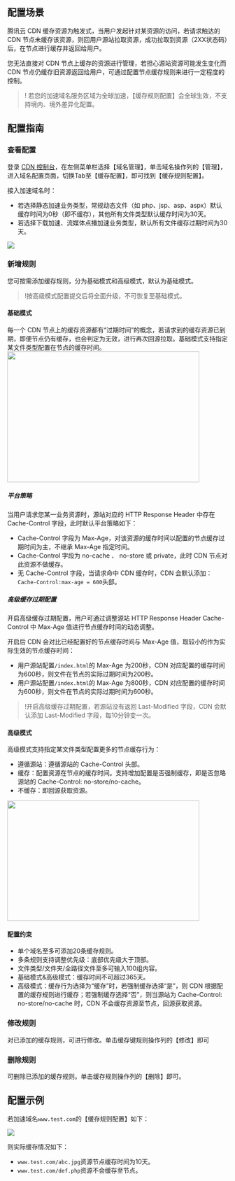 
## 配置场景

腾讯云 CDN 缓存资源为触发式，当用户发起针对某资源的访问，若请求触达的 CDN 节点未缓存该资源，则回用户源站拉取资源，成功拉取到资源（2XX状态码）后，在节点进行缓存并返回给用户。

您无法直接对 CDN 节点上缓存的资源进行管理，若担心源站资源可能发生变化而 CDN 节点仍缓存旧资源返回给用户，可通过配置节点缓存规则来进行一定程度的控制。

>! 若您的加速域名服务区域为全球加速，【缓存规则配置】会全球生效，不支持境内、境外差异化配置。

## 配置指南

### 查看配置

登录 [CDN 控制台](https://console.cloud.tencent.com/cdn)，在左侧菜单栏选择【域名管理】，单击域名操作列的【管理】，进入域名配置页面，切换Tab至【缓存配置】，即可找到【缓存规则配置】。

接入加速域名时：

- 若选择静态加速业务类型，常规动态文件（如 php、jsp、asp、aspx）默认缓存时间为0秒（即不缓存），其他所有文件类型默认缓存时间为30天。
- 若选择下载加速、流媒体点播加速业务类型，默认所有文件缓存过期时间为30天。

![](https://main.qcloudimg.com/raw/2a1b53ba28e0de9b2262048751a6aa9a.png)

### 新增规则

您可按需添加缓存规则，分为基础模式和高级模式，默认为基础模式。

>!按高级模式配置提交后将全面升级，不可恢复至基础模式。

#### 基础模式

每一个 CDN 节点上的缓存资源都有“过期时间”的概念，若请求到的缓存资源已到期，即便节点仍有缓存，也会判定为无效，进行再次回源拉取。基础模式支持指定某文件类型配置在节点的缓存时间。
<img src="https://main.qcloudimg.com/raw/5a3d0ab3635c241e3e800d80a338077e.png" height="299" width="439" />


##### 平台策略

当用户请求您某一业务资源时，源站对应的 HTTP Response Header 中存在 Cache-Control 字段，此时默认平台策略如下：

- Cache-Control 字段为 Max-Age，对该资源的缓存时间以配置的节点缓存过期时间为主，不继承 Max-Age 指定时间。
- Cache-Control 字段为 no-cache 、 no-store 或 private，此时 CDN 节点对此资源不做缓存。
- 无 Cache-Control 字段，当请求命中 CDN 缓存时，CDN 会默认添加：`Cache-Control:max-age = 600`头部。

##### 高级缓存过期配置

开启高级缓存过期配置，用户可通过调整源站 HTTP Response Header Cache-Control 中 Max-Age 值进行节点缓存时间的动态调整。

开启后 CDN 会对比已经配置好的节点缓存时间与 Max-Age 值，取较小的作为实际生效的节点缓存时间：

- 用户源站配置`/index.html`的 Max-Age 为200秒，CDN 对应配置的缓存时间为600秒，则文件在节点的实际过期时间为200秒。
- 用户源站配置`/index.html`的 Max-Age 为800秒，CDN 对应配置的缓存时间为600秒，则文件在节点的实际过期时间为600秒。

> !开启高级缓存过期配置，若源站没有返回 Last-Modified 字段，CDN 会默认添加 Last-Modified 字段，每10分钟变一次。

#### 高级模式

高级模式支持指定某文件类型配置更多的节点缓存行为：

- 遵循源站：遵循源站的 Cache-Control 头部。
- 缓存：配置资源在节点的缓存时间。支持增加配置是否强制缓存，即是否忽略源站的 Cache-Control: no-store/no-cache。
- 不缓存：即回源获取资源。

<img src="https://main.qcloudimg.com/raw/d1513ea3dd6f515462d32fba82af9099.png" height="275" width="439" />


#### 配置约束

- 单个域名至多可添加20条缓存规则。
- 多条规则支持调整优先级：底部优先级大于顶部。
- 文件类型/文件夹/全路径文件至多可输入100组内容。
- 基础模式&高级模式：缓存时间不可超过365天。
- 高级模式：缓存行为选择为“缓存”时，若强制缓存选择“是”，则 CDN 根据配置的缓存规则进行缓存；若强制缓存选择“否”，则当源站为 Cache-Control: no-store/no-cache 时，CDN 不会缓存资源至节点，回源获取资源。

### 修改规则

对已添加的缓存规则，可进行修改。单击缓存键规则操作列的【修改】即可

### 删除规则

可删除已添加的缓存规则。单击缓存规则操作列的【删除】即可。





## 配置示例

若加速域名`www.test.com`的【缓存规则配置】如下：

![](https://main.qcloudimg.com/raw/d20eef1466f92b72b8d63a4d58cd4c17.png)

则实际缓存情况如下：

- `www.test.com/abc.jpg`资源节点缓存时间为10天。
- `www.test.com/def.php`资源不会缓存至节点。



